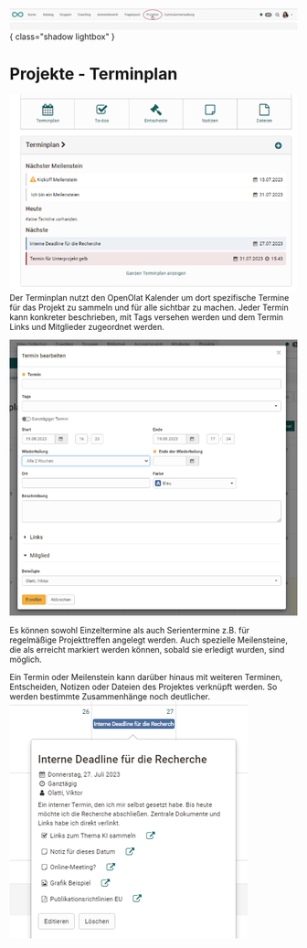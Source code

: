 ![bereiche_projekte_v1_de.png](assets/bereiche_projekte_v1_de.png){ class="shadow lightbox" }

# Projekte - Terminplan

![Terminplan](assets/Projekt_Terminplan.png)
Der Terminplan nutzt den OpenOlat Kalender um dort spezifische Termine für das Projekt zu sammeln und für alle sichtbar zu machen. Jeder Termin kann konkreter beschrieben, mit Tags versehen werden und dem Termin Links und Mitglieder zugeordnet werden.  

![Termin bearbeiten](assets/Projekt_Kalender_Termin_bearbeiten.png)

Es können sowohl Einzeltermine als auch Serientermine z.B. für regelmäßige Projekttreffen angelegt werden. Auch spezielle Meilensteine, die als erreicht markiert werden können, sobald sie erledigt wurden, sind möglich. 

Ein Termin oder Meilenstein kann darüber hinaus mit weiteren Terminen, Entscheiden, Notizen oder Dateien des Projektes verknüpft werden. So werden bestimmte Zusammenhänge noch deutlicher. 
![Termine mit Materialien](assets/Projekt_Kalender_Kombination.png)

